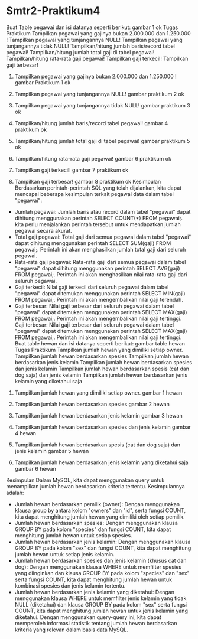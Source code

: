 # Smtr2-Praktikum4
Buat Table pegawai dan isi datanya seperti berikut:
gambar 1 ok
Tugas Praktikum
Tampilkan pegawai yang gajinya bukan 2.000.000 dan 1.250.000 !
Tampilkan pegawai yang tunjangannya NULL!
Tampilkan pegawai yang tunjangannya tidak NULL!
Tampilkan/hitung jumlah baris/record tabel pegawai!
Tampilkan/hitung jumlah total gaji di tabel pegawai!
Tampilkan/hitung rata-rata gaji pegawai!
Tampilkan gaji terkecil!
Tampilkan gaji terbesar!
1. Tampilkan pegawai yang gajinya bukan 2.000.000 dan 1.250.000 !
gambar Praktikum 1 ok
2. Tampilkan pegawai yang tunjangannya NULL!
gambar praktikum 2 ok
3. Tampilkan pegawai yang tunjangannya tidak NULL!
gambar praktikum 3 ok
4. Tampilkan/hitung jumlah baris/record tabel pegawai!
gambar 4 praktikum ok

5. Tampilkan/hitung jumlah total gaji di tabel pegawai!
gambar praktikum 5 ok
6. Tampilkan/hitung rata-rata gaji pegawai!
gambar 6 praktikum ok
7. Tampilkan gaji terkecil!
gambar 7 praktikum ok
8. Tampilkan gaji terbesar!
gambar 8 praktikum ok
Kesimpulan
Berdasarkan perintah-perintah SQL yang telah dijalankan, kita dapat mencapai beberapa kesimpulan terkait pegawai data dalam tabel "pegawai":
- Jumlah pegawai: Jumlah baris atau record dalam tabel "pegawai" dapat dihitung menggunakan perintah SELECT COUNT(*) FROM pegawai;. kita perlu menjalankan perintah tersebut untuk mendapatkan jumlah pegawai secara akurat.
- Total gaji pegawai: Total gaji dari semua pegawai dalam tabel "pegawai" dapat dihitung menggunakan perintah SELECT SUM(gaji) FROM pegawai;. Perintah ini akan menghasilkan jumlah total gaji dari seluruh pegawai.
- Rata-rata gaji pegawai: Rata-rata gaji dari semua pegawai dalam tabel "pegawai" dapat dihitung menggunakan perintah SELECT AVG(gaji) FROM pegawai;. Perintah ini akan menghasilkan nilai rata-rata gaji dari seluruh pegawai.
- Gaji terkecil: Nilai gaji terkecil dari seluruh pegawai dalam tabel "pegawai" dapat ditemukan menggunakan perintah SELECT MIN(gaji) FROM pegawai;. Perintah ini akan mengembalikan nilai gaji terendah.
- Gaji terbesar: Nilai gaji terbesar dari seluruh pegawai dalam tabel "pegawai" dapat ditemukan menggunakan perintah SELECT MAX(gaji) FROM pegawai;. Perintah ini akan mengembalikan nilai gaji tertinggi.
Gaji terbesar: Nilai gaji terbesar dari seluruh pegawai dalam tabel "pegawai" dapat ditemukan menggunakan perintah SELECT MAX(gaji) FROM pegawai;. Perintah ini akan mengembalikan nilai gaji tertinggi.
Buat table hewan dan isi datanya seperti berikut:
gambar table hewan
Tugas Praktikum
Tampilkan jumlah hewan yang dimiliki setiap owner.
Tampilkan jumlah hewan berdasarkan spesies
Tampilkan jumlah hewan berdasarkan jenis kelamin
Tampilkan jumlah hewan berdasarkan spesies dan jenis kelamin
Tampilkan jumlah hewan berdasarkan spesis (cat dan dog saja) dan jenis kelamin
Tampilkan jumlah hewan berdasarkan jenis kelamin yang diketahui saja
1. Tampilkan jumlah hewan yang dimiliki setiap owner.
gambar 1 hewan
2. Tampilkan jumlah hewan berdasarkan spesies
gambar 2 hewan
3. Tampilkan jumlah hewan berdasarkan jenis kelamin
gambar 3 hewan
4. Tampilkan jumlah hewan berdasarkan spesies dan jenis kelamin
gambar 4 hewan
5. Tampilkan jumlah hewan berdasarkan spesis (cat dan dog saja) dan jenis kelamin
gambar 5 hewan

6. Tampilkan jumlah hewan berdasarkan jenis kelamin yang diketahui saja
gambar 6 hewan

Kesimpulan
Dalam MySQL, kita dapat menggunakan query untuk menampilkan jumlah hewan berdasarkan kriteria tertentu. Kesimpulannya adalah:
- Jumlah hewan berdasarkan pemilik (owner): Dengan menggunakan klausa group by antara kolom "owners" dan "id", serta fungsi COUNT, kita dapat menghitung jumlah hewan yang dimiliki oleh setiap pemilik.
- Jumlah hewan berdasarkan spesies: Dengan menggunakan klausa GROUP BY pada kolom "species" dan fungsi COUNT, kita dapat menghitung jumlah hewan untuk setiap spesies.
- Jumlah hewan berdasarkan jenis kelamin: Dengan menggunakan klausa GROUP BY pada kolom "sex" dan fungsi COUNT, kita dapat menghitung jumlah hewan untuk setiap jenis kelamin.
- Jumlah hewan berdasarkan spesies dan jenis kelamin (khusus cat dan dog): Dengan menggunakan klausa WHERE untuk memfilter spesies yang diinginkan dan klausa GROUP BY pada kolom "species" dan "sex" serta fungsi COUNT, kita dapat menghitung jumlah hewan untuk kombinasi spesies dan jenis kelamin tertentu.
- Jumlah hewan berdasarkan jenis kelamin yang diketahui: Dengan menggunakan klausa WHERE untuk memfilter jenis kelamin yang tidak NULL (diketahui) dan klausa GROUP BY pada kolom "sex" serta fungsi COUNT, kita dapat menghitung jumlah hewan untuk jenis kelamin yang diketahui.
Dengan menggunakan query-query ini, kita dapat memperoleh informasi statistik tentang jumlah hewan berdasarkan kriteria yang relevan dalam basis data MySQL.
